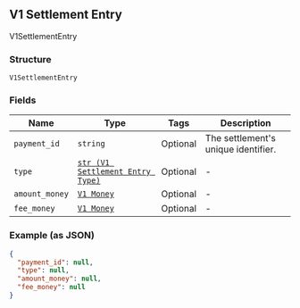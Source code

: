 ## V1 Settlement Entry

V1SettlementEntry

### Structure

`V1SettlementEntry`

### Fields

| Name | Type | Tags | Description |
|  --- | --- | --- | --- |
| `payment_id` | `string` | Optional | The settlement's unique identifier. |
| `type` | [`str (V1 Settlement Entry Type)`]($m/V1SettlementEntryType) | Optional | - |
| `amount_money` | [`V1 Money`]($m/V1Money) | Optional | - |
| `fee_money` | [`V1 Money`]($m/V1Money) | Optional | - |

### Example (as JSON)

```json
{
  "payment_id": null,
  "type": null,
  "amount_money": null,
  "fee_money": null
}
```

